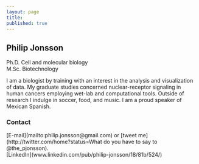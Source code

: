 ```yaml
---
layout: page
title: 
published: true
---
```


<h2>Philip Jonsson</h2>
Ph.D. Cell and molecular biology
<br>M.Sc. Biotechnology

I am a biologist by training with an interest in the analysis and visualization of data. My graduate studies concerned nuclear-receptor signaling in human cancers employing wet-lab and computational tools. Outside of research I indulge in soccer, food, and music. I am a proud speaker of Mexican Spanish.


<h3>Contact</h3>
[E-mail](mailto:philip.jonsson@gmail.com) or [tweet me](http://twitter.com/home?status=What do you have to say to @the_pjonsson).
<br>[LinkedIn](www.linkedin.com/pub/philip-jonsson/18/81b/524/)
